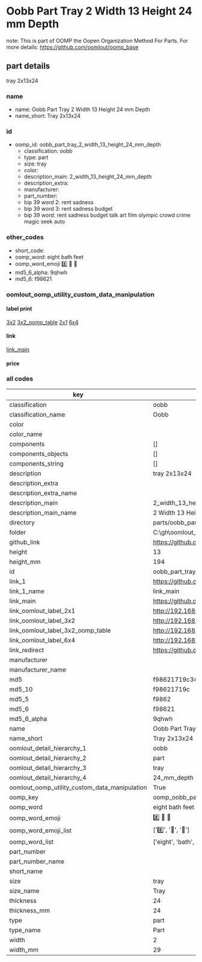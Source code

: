# Oobb Part Tray 2 Width 13 Height 24 mm Depth  

note: This is part of OOMP the Oopen Organization Method For Parts. For more details: https://github.com/oomlout/oomp_base

##  part details
  



tray 2x13x24



### name
* name: Oobb Part Tray 2 Width 13 Height 24 mm Depth
* name_short: Tray 2x13x24 
### id
* oomp_id: oobb_part_tray_2_width_13_height_24_mm_depth
  * classification: oobb
  * type: part
  * size: tray
  * color: 
  * description_main: 2_width_13_height_24_mm_depth
  * description_extra: 
  * manufacturer: 
  * part_number: 
  * bip 39 word 2: rent sadness
  * bip 39 word 3: rent sadness budget
  * bip 39 word: rent sadness budget talk art film olympic crowd crime magic seek auto

### other_codes
* short_code: 
* oomp_word: eight bath feet
* oomp_word_emoji :eight: :bath: :feet:
* md5_6_alpha: 9qhwh
* md5_6: f98621






### oomlout_oomp_utility_custom_data_manipulation
#### label print
[3x2](http://192.168.1.245:1112/?label=oomp%209qhwh)
[3x2_oomp_table](http://192.168.1.108:1112/?label=oomp%209qhwh)
[2x1](http://192.168.1.242:1112/?label=oomp%209qhwh)
[6x4](http://192.168.1.55:1112/?label=oomp%209qhwh)    

#### link

[link_main](https://github.com/oomlout/oomlout_oobb_version_4_generated_parts/tree/main/navigation_oomp/oobb/part/tray/2_width_13_height_24_mm_depth/part)                              

#### price







### all codes 
| key | value |  
| --- | --- |  
| classification | oobb |  
| classification_name | Oobb |  
| color |  |  
| color_name |  |  
| components | [] |  
| components_objects | [] |  
| components_string | [] |  
| description | tray 2x13x24 |  
| description_extra |  |  
| description_extra_name |  |  
| description_main | 2_width_13_height_24_mm_depth |  
| description_main_name | 2 Width 13 Height 24 mm Depth |  
| directory | parts/oobb_part_tray_2_width_13_height_24_mm_depth |  
| folder | C:\gh\oomlout_oobb_version_4_generated_parts\parts\oobb_part_tray_2_width_13_height_24_mm_depth |  
| github_link | https://github.com/oomlout/oomlout_oomp_part_src/tree/main/parts/oobb_part_tray_2_width_13_height_24_mm_depth |  
| height | 13 |  
| height_mm | 194 |  
| id | oobb_part_tray_2_width_13_height_24_mm_depth |  
| link_1 | https://github.com/oomlout/oomlout_oobb_version_4_generated_parts/tree/main/navigation_oomp/oobb/part/tray/2_width_13_height_24_mm_depth/part |  
| link_1_name | link_main |  
| link_main | https://github.com/oomlout/oomlout_oobb_version_4_generated_parts/tree/main/navigation_oomp/oobb/part/tray/2_width_13_height_24_mm_depth/part |  
| link_oomlout_label_2x1 | http://192.168.1.242:1112/?label=oomp%209qhwh |  
| link_oomlout_label_3x2 | http://192.168.1.245:1112/?label=oomp%209qhwh |  
| link_oomlout_label_3x2_oomp_table | http://192.168.1.108:1112/?label=oomp%209qhwh |  
| link_oomlout_label_6x4 | http://192.168.1.55:1112/?label=oomp%209qhwh |  
| link_redirect | https://github.com/oomlout/oomlout_oobb_version_4_generated_parts/tree/main/parts/oobb_tray_02_13_24 |  
| manufacturer |  |  
| manufacturer_name |  |  
| md5 | f98621719c34534959066dd83b2f7db2 |  
| md5_10 | f98621719c |  
| md5_5 | f9862 |  
| md5_6 | f98621 |  
| md5_6_alpha | 9qhwh |  
| name | Oobb Part Tray 2 Width 13 Height 24 mm Depth |  
| name_short | Tray 2x13x24  |  
| oomlout_detail_hierarchy_1 | oobb |  
| oomlout_detail_hierarchy_2 | part |  
| oomlout_detail_hierarchy_3 | tray |  
| oomlout_detail_hierarchy_4 | 24_mm_depth |  
| oomlout_oomp_utility_custom_data_manipulation | True |  
| oomp_key | oomp_oobb_part_tray_2_width_13_height_24_mm_depth |  
| oomp_word | eight bath feet |  
| oomp_word_emoji | :eight: :bath: :feet: |  
| oomp_word_emoji_list | [':eight:', ':bath:', ':feet:'] |  
| oomp_word_list | ['eight', 'bath', 'feet'] |  
| part_number |  |  
| part_number_name |  |  
| short_name |  |  
| size | tray |  
| size_name | Tray |  
| thickness | 24 |  
| thickness_mm | 24 |  
| type | part |  
| type_name | Part |  
| width | 2 |  
| width_mm | 29 |  
